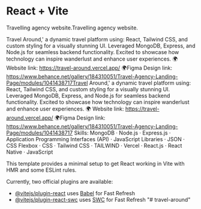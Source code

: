 # React + Vite
Travelling agency website.Travelling agency website.

Travel Around,' a dynamic travel platform using: React, Tailwind CSS, and custom styling for a visually stunning UI. Leveraged MongoDB, Express, and Node.js for seamless backend functionality. Excited to showcase how technology can inspire wanderlust and enhance user experiences. 
 🌍 Website link: https://travel-around.vercel.app/
 🌍Figma Design link: https://www.behance.net/gallery/184310051/Travel-Agency-Landing-Page/modules/1041438717Travel Around,' a dynamic travel platform using: React, Tailwind CSS, and custom styling for a visually stunning UI. Leveraged MongoDB, Express, and Node.js for seamless backend functionality. Excited to showcase how technology can inspire wanderlust and enhance user experiences. 🌍 Website link: https://travel-around.vercel.app/ 🌍Figma Design link: https://www.behance.net/gallery/184310051/Travel-Agency-Landing-Page/modules/1041438717
Skills: MongoDB · Node.js · Express.js · Application Programming Interfaces (API) · JavaScript Libraries · JSON · CSS Flexbox · CSS · Tailwind CSS · TAILWIND · Vercel · React.js · React Native · JavaScript

This template provides a minimal setup to get React working in Vite with HMR and some ESLint rules.

Currently, two official plugins are available:

- [@vitejs/plugin-react](https://github.com/vitejs/vite-plugin-react/blob/main/packages/plugin-react/README.md) uses [Babel](https://babeljs.io/) for Fast Refresh
- [@vitejs/plugin-react-swc](https://github.com/vitejs/vite-plugin-react-swc) uses [SWC](https://swc.rs/) for Fast Refresh
"# travel-around" 


